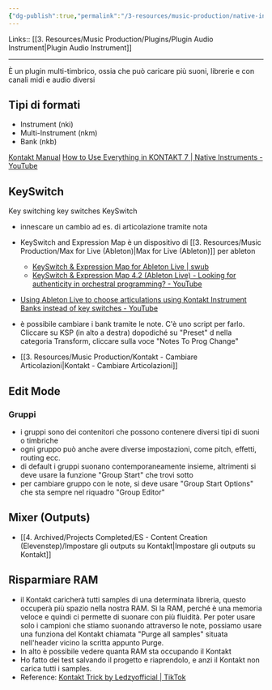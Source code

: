 ```yaml
---
{"dg-publish":true,"permalink":"/3-resources/music-production/native-instrument-kontakt/","tags":["note"]}
---
```


Links:: [[3. Resources/Music Production/Plugins/Plugin Audio Instrument\|Plugin Audio Instrument]]

---
È un plugin multi-timbrico, ossia che può caricare più suoni, librerie e con canali midi e audio diversi 

## Tipi di formati

- Instrument (nki)
- Multi-Instrument (nkm)
- Bank (nkb)

[Kontakt Manual](https://www.native-instruments.com/ni-tech-manuals/kontakt-manual/en/index-en)
[How to Use Everything in KONTAKT 7 | Native Instruments - YouTube](https://www.youtube.com/watch?v=cANXrimv8C8)

## KeySwitch

Key switching
key switches
KeySwitch

- innescare un cambio ad es. di articolazione tramite nota
- KeySwitch and Expression Map è un dispositivo di [[3. Resources/Music Production/Max for Live (Ableton)\|Max for Live (Ableton)]] per ableton 
	- [KeySwitch & Expression Map for Ableton Live | swub](https://www.swub.de/en/software/keyswitch-expression-map-ableton-live/)
	- [KeySwitch & Expression Map 4.2 (Ableton Live) - Looking for authenticity in orchestral programming? - YouTube](https://www.youtube.com/watch?v=dDZhmrQ84W0)

- [Using Ableton Live to choose articulations using Kontakt Instrument Banks instead of key switches - YouTube](https://youtu.be/1oW-PPKqnZQ)


- è possibile cambiare i bank tramite le note. C'è uno script per farlo. Cliccare su KSP (in alto a destra) dopodiché su "Preset" d nella categoria Transform, cliccare sulla voce "Notes To Prog Change"


- [[3. Resources/Music Production/Kontakt - Cambiare Articolazioni\|Kontakt - Cambiare Articolazioni]]


## Edit Mode

### Gruppi

- i gruppi sono dei contenitori che possono contenere diversi tipi di suoni o timbriche
- ogni gruppo può anche avere diverse impostazioni, come pitch, effetti, routing ecc.
- di default i gruppi suonano contemporaneamente insieme, altrimenti si deve usare la funzione "Group Start" che trovi sotto
- per cambiare gruppo con le note, si deve usare "Group Start Options" che sta sempre nel riquadro "Group Editor"


## Mixer (Outputs)

- [[4. Archived/Projects Completed/ES - Content Creation (Elevenstep)/Impostare gli outputs su Kontakt\|Impostare gli outputs su Kontakt]]


## Risparmiare RAM

- il Kontakt caricherà tutti samples di una determinata libreria, questo occuperà più spazio nella nostra RAM. Sì la RAM, perché è una memoria veloce e quindi ci permette di suonare con più fluidità. Per poter usare solo i campioni che stiamo suonando attraverso le note, possiamo usare una funziona del Kontakt chiamata "Purge all samples" situata nell'header vicino la scritta appunto Purge.
- In alto è possibile vedere quanta RAM sta occupando il Kontakt
- Ho fatto dei test salvando il progetto e riaprendolo, e anzi il Kontakt non carica tutti i samples.
- Reference: [Kontakt Trick by Ledzyofficial | TikTok](https://www.tiktok.com/@ledzyofficial/video/7336267712487836960?_r=1&_t=8jxSkrg7RUe)


